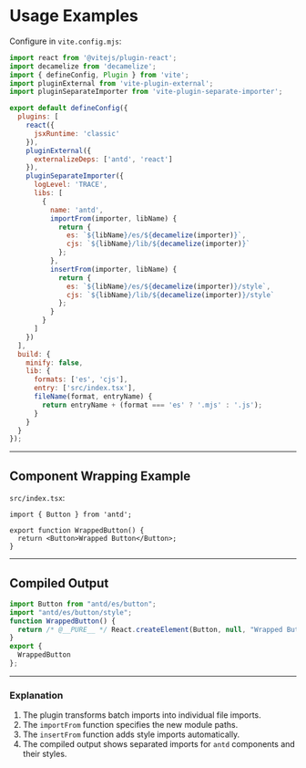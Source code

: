 # Usage Examples

Configure in `vite.config.mjs`:
```js
import react from '@vitejs/plugin-react';
import decamelize from 'decamelize';
import { defineConfig, Plugin } from 'vite';
import pluginExternal from 'vite-plugin-external';
import pluginSeparateImporter from 'vite-plugin-separate-importer';

export default defineConfig({
  plugins: [
    react({
      jsxRuntime: 'classic'
    }),
    pluginExternal({
      externalizeDeps: ['antd', 'react']
    }),
    pluginSeparateImporter({
      logLevel: 'TRACE',
      libs: [
        {
          name: 'antd',
          importFrom(importer, libName) {
            return {
              es: `${libName}/es/${decamelize(importer)}`,
              cjs: `${libName}/lib/${decamelize(importer)}`
            };
          },
          insertFrom(importer, libName) {
            return {
              es: `${libName}/es/${decamelize(importer)}/style`,
              cjs: `${libName}/lib/${decamelize(importer)}/style`
            };
          }
        }
      ]
    })
  ],
  build: {
    minify: false,
    lib: {
      formats: ['es', 'cjs'],
      entry: ['src/index.tsx'],
      fileName(format, entryName) {
        return entryName + (format === 'es' ? '.mjs' : '.js');
      }
    }
  }
});
```

---

## Component Wrapping Example

`src/index.tsx`:
```tsx
import { Button } from 'antd';

export function WrappedButton() {
  return <Button>Wrapped Button</Button>;
}
```

---

## Compiled Output
```js
import Button from "antd/es/button";
import "antd/es/button/style";
function WrappedButton() {
  return /* @__PURE__ */ React.createElement(Button, null, "Wrapped Button");
}
export {
  WrappedButton
};
```

---

### Explanation
1. The plugin transforms batch imports into individual file imports.
2. The `importFrom` function specifies the new module paths.
3. The `insertFrom` function adds style imports automatically.
4. The compiled output shows separated imports for `antd` components and their styles.
